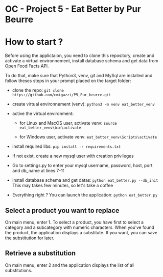 # OC - Project 5 - Eat Better by Pur Beurre

# How to start ?

Before using the applictaion, you need to clone this repository, create and activate a virtual environnement, install database schema and get data from Open Food Facts API.

To do that, make sure that Python3, venv, git and MySql are installed and follow theses steps in your prompt placed on the target folder:

- clone the repo: `git clone https://github.com/cmigazzi/P5_Pur_beurre.git`

- create virtual environnement (venv): `python3 -m venv eat_better_venv`

- active the virtual environment:

    - for Linux and MacOS user, activate venv: `source eat_better_venv\bin\activate`
    
    - for Windows user, activate venv: `eat_better_venv\Scripts\activate`

- install required libs: `pip install -r requirements.txt`

- If not exist, create a new mysql user with creation privileges

- Go to settings.py to enter your mysql username, password, host, port and db_name at lines 7-11

- install database schema and get datas: `python eat_better.py --db_init`
This may takes few minutes, so let's take a coffee

- Everything right ? You can launch the application: `python eat_better.py`

## Select a product you want to replace

On main menu, enter 1.
To select a product, you have first to select a category and a subcategory with numeric characters.
When you've found the product, the application displays a substitute. 
If you want, you can save the substitution for later.

## Retrieve a substitution

On main menu, enter 2 and the application displays the list of all substitutions.
    

